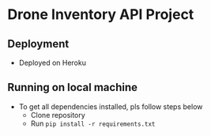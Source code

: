# Drone Inventory API Project

## Deployment
- Deployed on Heroku

## Running on local machine
- To get all dependencies installed, pls follow steps below
    - Clone repository
    - Run `pip install -r requirements.txt`
    